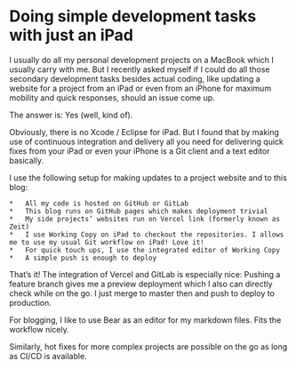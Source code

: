 # Doing simple development tasks with just an iPad

I usually do all my personal development projects on a MacBook which I usually carry with me. But I recently asked myself if I could do all those secondary development tasks besides actual coding, like updating a website for a project from an iPad or even from an iPhone for maximum mobility and quick responses, should an issue come up.

The answer is: Yes (well, kind of).

Obviously, there is no Xcode / Eclipse for iPad. But I found that by making use of continuous integration and delivery all you need for delivering quick fixes from your iPad or even your iPhone is a Git client and a text editor basically.

I use the following setup for making updates to a project website and to this blog:

	* 	All my code is hosted on GitHub or GitLab
	* 	This blog runs on GitHub pages which makes deployment trivial
	* 	My side projects’ websites run on Vercel link (formerly known as Zeit)
	* 	I use Working Copy on iPad to checkout the repositories. I allows me to use my usual Git workflow on iPad! Love it!
	* 	For quick touch ups, I use the integrated editor of Working Copy
	* 	A simple push is enough to deploy

That’s it! The integration of Vercel and GitLab is especially nice: Pushing a feature branch gives me a preview deployment which I also can directly check while on the go. I just merge to master then and push to deploy to production.

For blogging, I like to use Bear as an editor for my markdown files. Fits the workflow nicely.

Similarly, hot fixes for more complex projects are possible on the go as long as CI/CD is available.